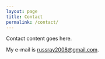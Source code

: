 ```yaml
---
layout: page
title: Contact
permalink: /contact/
---
```


Contact content goes here.

My e-mail is [russray2008@gmail.com](mailto:russray2008.com).